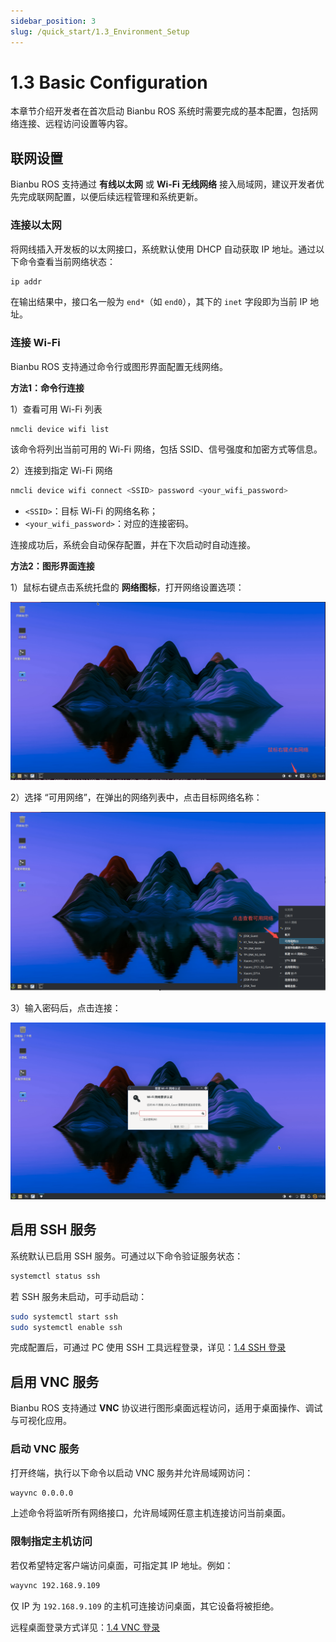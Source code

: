 ```yaml
---
sidebar_position: 3
slug: /quick_start/1.3_Environment_Setup
---
```


# 1.3 Basic Configuration

本章节介绍开发者在首次启动 Bianbu ROS 系统时需要完成的基本配置，包括网络连接、远程访问设置等内容。

## 联网设置

Bianbu ROS 支持通过 **有线以太网** 或 **Wi-Fi 无线网络** 接入局域网，建议开发者优先完成联网配置，以便后续远程管理和系统更新。

### 连接以太网

将网线插入开发板的以太网接口，系统默认使用 DHCP 自动获取 IP 地址。通过以下命令查看当前网络状态：

```bash
ip addr
```

在输出结果中，接口名一般为 `end*`（如 `end0`），其下的 `inet` 字段即为当前 IP 地址。

### 连接 Wi-Fi

Bianbu ROS 支持通过命令行或图形界面配置无线网络。

**方法1：命令行连接**

1）查看可用 Wi-Fi 列表

```
nmcli device wifi list
```

该命令将列出当前可用的 Wi-Fi 网络，包括 SSID、信号强度和加密方式等信息。

2）连接到指定 Wi-Fi 网络

```bash
nmcli device wifi connect <SSID> password <your_wifi_password>
```

- `<SSID>`：目标 Wi-Fi 的网络名称；
- `<your_wifi_password>`：对应的连接密码。

连接成功后，系统会自动保存配置，并在下次启动时自动连接。

**方法2：图形界面连接**

1）鼠标右键点击系统托盘的 **网络图标**，打开网络设置选项：

![Wi-Fi 设置入口](images/wifi-ui-1.png)

2）选择 “可用网络”，在弹出的网络列表中，点击目标网络名称：

![选择网络](images/wifi-ui-2.png)

3）输入密码后，点击连接：

![输入密码](images/wifi-ui-3.png)

## 启用 SSH 服务

系统默认已启用 SSH 服务。可通过以下命令验证服务状态：

```bash
systemctl status ssh
```

若 SSH 服务未启动，可手动启动：

```bash
sudo systemctl start ssh
sudo systemctl enable ssh
```

完成配置后，可通过 PC 使用 SSH 工具远程登录，详见：[1.4 SSH 登录](1.4_Remote_Access.md#ssh-登录)

## 启用 VNC 服务

Bianbu ROS 支持通过 **VNC** 协议进行图形桌面远程访问，适用于桌面操作、调试与可视化应用。

### 启动 VNC 服务

打开终端，执行以下命令以启动 VNC 服务并允许局域网访问：

```bash
wayvnc 0.0.0.0
```

上述命令将监听所有网络接口，允许局域网任意主机连接访问当前桌面。

### 限制指定主机访问

若仅希望特定客户端访问桌面，可指定其 IP 地址。例如：

```bash
wayvnc 192.168.9.109
```

仅 IP 为 `192.168.9.109` 的主机可连接访问桌面，其它设备将被拒绝。

远程桌面登录方式详见：[1.4 VNC 登录](1.4_Remote_Access.md#vnc-登录)
